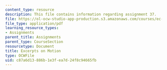```yaml
---
content_type: resource
description: This file contains information regarding assignment 37.
file: https://ol-ocw-studio-app-production.s3.amazonaws.com/courses/ec-050-recreate-experiments-from-history-inform-the-future-from-the-past-galileo-january-iap-2010/c87a6d13886b1e3fea7d24f8c94665fb_MITEC_050IAP10_assn37.pdf
file_type: application/pdf
learning_resource_types:
- Assignments
parent_title: Assignments
parent_type: CourseSection
resourcetype: Document
title: Excerpts on Motion
type: OCWFile
uid: c87a6d13-886b-1e3f-ea7d-24f8c94665fb
---
```


